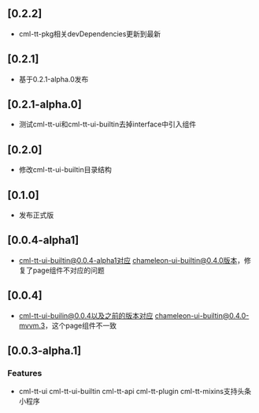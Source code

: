 ## [0.2.2]
  - cml-tt-pkg相关devDependencies更新到最新
## [0.2.1]
  - 基于0.2.1-alpha.0发布
## [0.2.1-alpha.0]
  - 测试cml-tt-ui和cml-tt-ui-builtin去掉interface中引入组件
## [0.2.0]
 - 修改cml-tt-ui-builtin目录结构
## [0.1.0]
 - 发布正式版
## [0.0.4-alpha1]
 - cml-tt-ui-builtin@0.0.4-alpha1对应 chameleon-ui-builtin@0.4.0版本，修复了page组件不对应的问题
 
## [0.0.4]
- cml-tt-ui-builin@0.0.4以及之前的版本对应 chameleon-ui-builtin@0.4.0-mvvm.3，这个page组件不一致

## [0.0.3-alpha.1]
### Features
  - cml-tt-ui cml-tt-ui-builtin cml-tt-api  cml-tt-plugin cml-tt-mixins支持头条小程序


